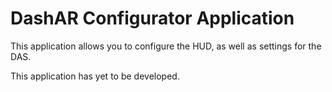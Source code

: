 # DashAR Configurator Application

This application allows you to configure the HUD, as well as settings for the DAS.

This application has yet to be developed.
